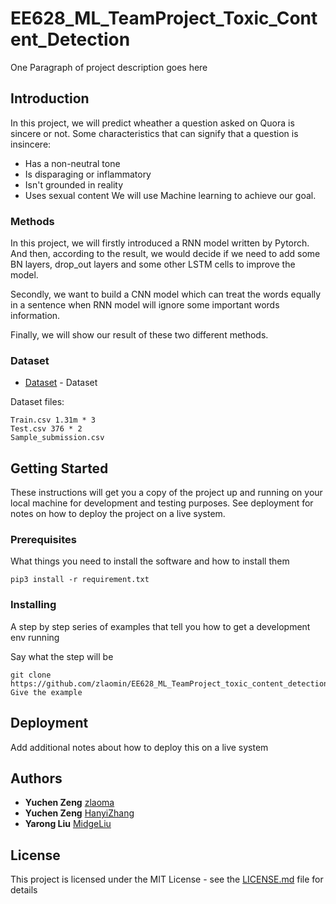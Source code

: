 # EE628_ML_TeamProject_Toxic_Content_Detection

One Paragraph of project description goes here

## Introduction

In this project, we will predict wheather a question asked on Quora is sincere or not.
Some characteristics that can signify that a question is insincere:
* Has a non-neutral tone
* Is disparaging or inflammatory
* Isn't grounded in reality
* Uses sexual content
We will use Machine learning to achieve our goal.


### Methods

In this project, we will firstly introduced a RNN model written by Pytorch. And then, according to the result, we would decide if we need to add some BN layers, drop_out layers and some other LSTM cells to improve the model.

Secondly, we want to build a CNN model which can treat the words equally in a sentence when RNN model will ignore some important words information.

Finally, we will show our result of these two different methods.

### Dataset

* [Dataset](https://www.kaggle.com/c/quora-insincere-questions-classification/rules) - Dataset

Dataset files:
```
Train.csv 1.31m * 3
Test.csv 376 * 2
Sample_submission.csv
```

## Getting Started

These instructions will get you a copy of the project up and running on your local machine for development and testing purposes. See deployment for notes on how to deploy the project on a live system.

### Prerequisites

What things you need to install the software and how to install them

```
pip3 install -r requirement.txt
```

### Installing

A step by step series of examples that tell you how to get a development env running

Say what the step will be

```
git clone https://github.com/zlaomin/EE628_ML_TeamProject_toxic_content_detection.git
Give the example
```


## Deployment

Add additional notes about how to deploy this on a live system


## Authors

* **Yuchen Zeng** [zlaoma](https://github.com/zlaomin)
* **Yuchen Zeng** [HanyiZhang](https://github.com/HanyiZhang)
* **Yarong Liu** [MidgeLiu](https://github.com/MidgeLiu)


## License

This project is licensed under the MIT License - see the [LICENSE.md](LICENSE.md) file for details


